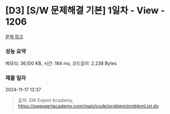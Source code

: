 # [D3] [S/W 문제해결 기본] 1일차 - View - 1206 

[문제 링크](https://swexpertacademy.com/main/code/problem/problemDetail.do?contestProbId=AV134DPqAA8CFAYh) 

### 성능 요약

메모리: 36,100 KB, 시간: 184 ms, 코드길이: 2,238 Bytes

### 제출 일자

2024-11-17 12:37



> 출처: SW Expert Academy, https://swexpertacademy.com/main/code/problem/problemList.do